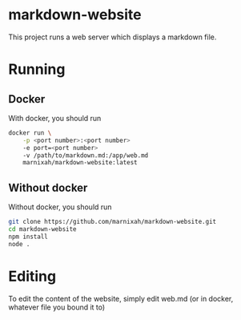 # markdown-website
This project runs a web server which displays a markdown file.
# Running
## Docker
With docker, you should run
```bash
docker run \
    -p <port number>:<port number>
    -e port=<port number>
    -v /path/to/markdown.md:/app/web.md
    marnixah/markdown-website:latest
```
## Without docker
Without docker, you should run
```bash
git clone https://github.com/marnixah/markdown-website.git
cd markdown-website
npm install
node .
```
# Editing
To edit the content of the website, simply edit web.md (or in docker, whatever file you bound it to)